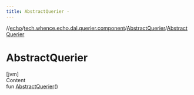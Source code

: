 ```yaml
---
title: AbstractQuerier -
---
```

//[echo](../../index.md)/[tech.whence.echo.dal.querier.component](../index.md)/[AbstractQuerier](index.md)/[AbstractQuerier](-abstract-querier.md)



# AbstractQuerier  
[jvm]  
Content  
fun [AbstractQuerier](-abstract-querier.md)()  



